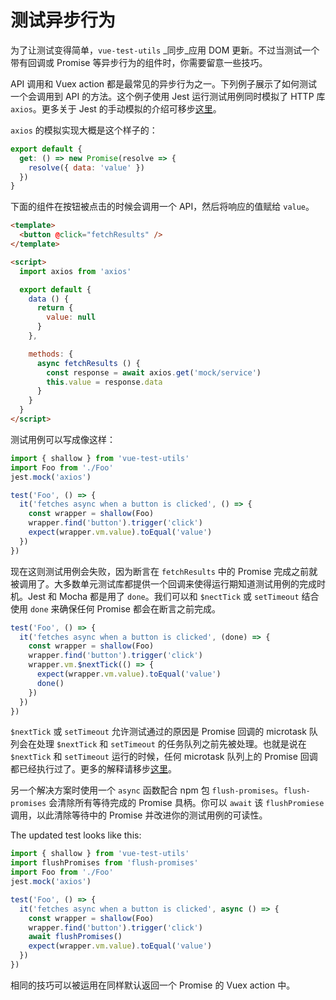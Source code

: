 # 测试异步行为

为了让测试变得简单，`vue-test-utils` _同步_应用 DOM 更新。不过当测试一个带有回调或 Promise 等异步行为的组件时，你需要留意一些技巧。

API 调用和 Vuex action 都是最常见的异步行为之一。下列例子展示了如何测试一个会调用到 API 的方法。这个例子使用 Jest 运行测试用例同时模拟了 HTTP 库 `axios`。更多关于 Jest 的手动模拟的介绍可移步[这里](https://facebook.github.io/jest/docs/en/manual-mocks.html#content)。

`axios` 的模拟实现大概是这个样子的：

``` js
export default {
  get: () => new Promise(resolve => {
    resolve({ data: 'value' })
  })
}
```

下面的组件在按钮被点击的时候会调用一个 API，然后将响应的值赋给 `value`。

``` html
<template>
  <button @click="fetchResults" />
</template>

<script>
  import axios from 'axios'

  export default {
    data () {
      return {
        value: null
      }
    },

    methods: {
      async fetchResults () {
        const response = await axios.get('mock/service')
        this.value = response.data
      }
    }
  }
</script>
```

测试用例可以写成像这样：

``` js
import { shallow } from 'vue-test-utils'
import Foo from './Foo'
jest.mock('axios')

test('Foo', () => {
  it('fetches async when a button is clicked', () => {
    const wrapper = shallow(Foo)
    wrapper.find('button').trigger('click')
    expect(wrapper.vm.value).toEqual('value')
  })
})
```

现在这则测试用例会失败，因为断言在 `fetchResults` 中的 Promise 完成之前就被调用了。大多数单元测试库都提供一个回调来使得运行期知道测试用例的完成时机。Jest 和 Mocha 都是用了 `done`。我们可以和 `$nectTick` 或 `setTimeout` 结合使用 `done` 来确保任何 Promise 都会在断言之前完成。

``` js
test('Foo', () => {
  it('fetches async when a button is clicked', (done) => {
    const wrapper = shallow(Foo)
    wrapper.find('button').trigger('click')
    wrapper.vm.$nextTick(() => {
      expect(wrapper.vm.value).toEqual('value')
      done()
    })
  })
})
```

`$nextTick` 或 `setTimeout` 允许测试通过的原因是 Promise 回调的 microtask 队列会在处理 `$nextTick` 和 `setTimeout` 的任务队列之前先被处理。也就是说在 `$nextTick` 和 `setTimeout` 运行的时候，任何 microtask 队列上的 Promise 回调都已经执行过了。更多的解释请移步[这里](https://jakearchibald.com/2015/tasks-microtasks-queues-and-schedules/)。

另一个解决方案时使用一个 `async` 函数配合 npm 包 `flush-promises`。`flush-promises` 会清除所有等待完成的 Promise 具柄。你可以 `await` 该 `flushPromiese` 调用，以此清除等待中的 Promise 并改进你的测试用例的可读性。

The updated test looks like this:

``` js
import { shallow } from 'vue-test-utils'
import flushPromises from 'flush-promises'
import Foo from './Foo'
jest.mock('axios')

test('Foo', () => {
  it('fetches async when a button is clicked', async () => {
    const wrapper = shallow(Foo)
    wrapper.find('button').trigger('click')
    await flushPromises()
    expect(wrapper.vm.value).toEqual('value')
  })
})
```

相同的技巧可以被运用在同样默认返回一个 Promise 的 Vuex action 中。
